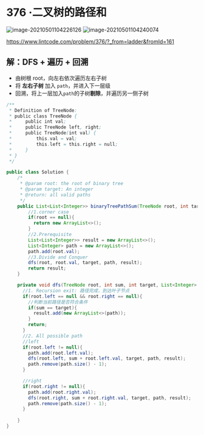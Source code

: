 # 376 ·二叉树的路径和

![image-20210501104226126](https://raw.githubusercontent.com/TWDH/Leetcode-From-Zero/pictures/img/image-20210501104226126.png)
![image-20210501104240074](https://raw.githubusercontent.com/TWDH/Leetcode-From-Zero/pictures/img/image-20210501104240074.png)

https://www.lintcode.com/problem/376/?_from=ladder&fromId=161

## 解：DFS + 遍历 + 回溯

* 由树根 root，向左右依次遍历左右子树
* 将 **左右子树** 加入 `path`，并进入下一层级
* 回溯，将上一层加入`path`的子树**剔除**，并遍历另一侧子树

```java
/**
 * Definition of TreeNode:
 * public class TreeNode {
 *     public int val;
 *     public TreeNode left, right;
 *     public TreeNode(int val) {
 *         this.val = val;
 *         this.left = this.right = null;
 *     }
 * }
 */

public class Solution {
    /*
     * @param root: the root of binary tree
     * @param target: An integer
     * @return: all valid paths
     */
    public List<List<Integer>> binaryTreePathSum(TreeNode root, int target) {
        //1.corner case
        if(root == null){
          return new ArrayList<>();
        }
        //2.Prerequisite
        List<List<Integer>> result = new ArrayList<>();
        List<Integer> path = new ArrayList<>();
        path.add(root.val);
        //3.Divide and Conquer
        dfs(root, root.val, target, path, result);
        return result;
    }

    private void dfs(TreeNode root, int sum, int target, List<Integer> path, List<List<Integer>> result){
      //1. Recursion exit: 路径完成，到达叶子节点
      if(root.left == null && root.right == null){
        //判断当前路径是否符合条件
        if(sum == target){
          result.add(new ArrayList<>(path));
        }
        return;
      }
      //2. All possible path
      //left
      if(root.left != null){
        path.add(root.left.val);
        dfs(root.left, sum + root.left.val, target, path, result);
        path.remove(path.size() - 1);
      }

      //right
      if(root.right != null){
        path.add(root.right.val);
        dfs(root.right, sum + root.right.val, target, path, result);
        path.remove(path.size() - 1);
      }
    
    }
}
```

